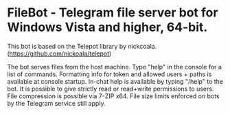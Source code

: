 # FileBot - Telegram file server bot for Windows Vista and higher, 64-bit.

This bot is based on the Telepot library by nickcoala. (https://github.com/nickoala/telepot)

The bot serves files from the host machine.
Type "help" in the console for a list of commands.
Formatting info for token and allowed users + paths is available at console startup.
In-chat help is available by typing "/help" to the bot.
It is possible to give strictly read or read+write permissions to users.
File compression is possible via 7-ZIP x64.
File size limits enforced on bots by the Telegram service still apply.
